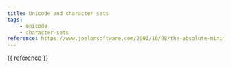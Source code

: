 ```yaml
---
title: Unicode and character sets
tags:
    - unicode
    - character-sets
reference: https://www.joelonsoftware.com/2003/10/08/the-absolute-minimum-every-software-developer-absolutely-positively-must-know-about-unicode-and-character-sets-no-excuses
---
```

<a href="{{ reference }}">{{ reference }}</a>
